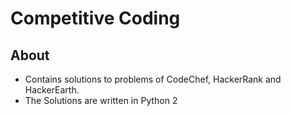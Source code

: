 # Competitive Coding

## About
- Contains solutions to problems of CodeChef, HackerRank and HackerEarth.
- The Solutions are written in Python 2

